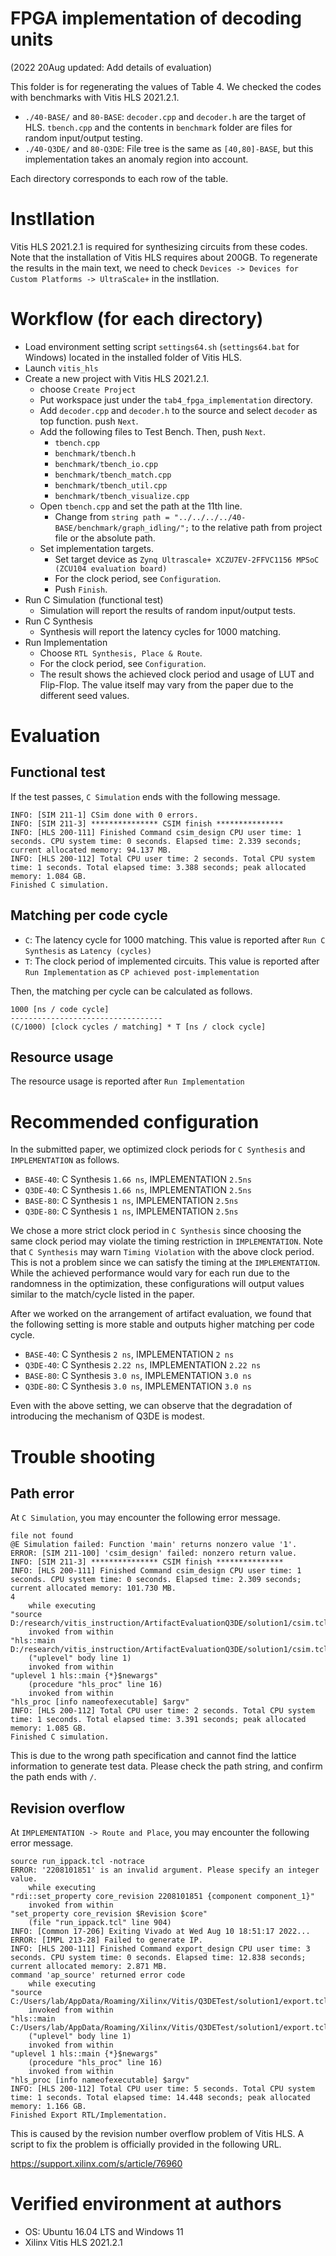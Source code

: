 # FPGA implementation of decoding units

(2022 20Aug updated: Add details of evaluation)

This folder is for regenerating the values of Table 4. We checked the codes with benchmarks with Vitis HLS 2021.2.1.

- `./40-BASE/` and `80-BASE`: `decoder.cpp` and `decoder.h` are the target of HLS. `tbench.cpp` and the contents in `benchmark` folder are files for random input/output testing.
- `./40-Q3DE/` and `80-Q3DE`: File tree is the same as `[40,80]-BASE`, but this implementation takes an anomaly region into account.

Each directory corresponds to each row of the table.

# Instllation

Vitis HLS 2021.2.1 is required for synthesizing circuits from these codes. Note that the installation of Vitis HLS requires about 200GB.
To regenerate the results in the main text, we need to check `Devices -> Devices for Custom Platforms -> UltraScale+` in the instllation.


# Workflow (for each directory)
- Load environment setting script `settings64.sh` (`settings64.bat` for Windows) located in the installed folder of Vitis HLS.
- Launch `vitis_hls`
- Create a new project with Vitis HLS 2021.2.1.
  - choose `Create Project`
  - Put workspace just under the `tab4_fpga_implementation` directory.
  - Add `decoder.cpp` and `decoder.h` to the source and select `decoder` as top function. push `Next`.
  - Add the following files to Test Bench. Then, push `Next`.
    - `tbench.cpp`
    - `benchmark/tbench.h`
    - `benchmark/tbench_io.cpp`
    - `benchmark/tbench_match.cpp`
    - `benchmark/tbench_util.cpp`
    - `benchmark/tbench_visualize.cpp`
  - Open `tbench.cpp` and set the path at the 11th line.
    - Change from `string path = "../../../../40-BASE/benchmark/graph_idling/";` to the relative path from project file or the absolute path.
  - Set implementation targets.
    - Set target device as `Zynq Ultrascale+ XCZU7EV-2FFVC1156 MPSoC (ZCU104 evaluation board)`
    - For the clock period, see `Configuration`.
    - Push `Finish`.
- Run C Simulation (functional test)
  - Simulation will report the results of random input/output tests.
- Run C Synthesis
  - Synthesis will report the latency cycles for 1000 matching.
- Run Implementation
    - Choose `RTL Synthesis, Place & Route`.
    - For the clock period, see `Configuration`.
    - The result shows the achieved clock period and usage of LUT and Flip-Flop. The value itself may vary from the paper due to the different seed values.

# Evaluation
## Functional test
If the test passes, `C Simulation` ends with the following message.
```
INFO: [SIM 211-1] CSim done with 0 errors.
INFO: [SIM 211-3] *************** CSIM finish ***************
INFO: [HLS 200-111] Finished Command csim_design CPU user time: 1 seconds. CPU system time: 0 seconds. Elapsed time: 2.339 seconds; current allocated memory: 94.137 MB.
INFO: [HLS 200-112] Total CPU user time: 2 seconds. Total CPU system time: 1 seconds. Total elapsed time: 3.388 seconds; peak allocated memory: 1.084 GB.
Finished C simulation.
```

## Matching per code cycle
- `C`: The latency cycle for 1000 matching. This value is reported after `Run C Synthesis` as `Latency (cycles)`
- `T`: The clock period of implemented circuits. This value is reported after `Run Implementation` as `CP achieved post-implementation`

Then, the matching per cycle can be calculated as follows.

```
1000 [ns / code cycle]
----------------------------------
(C/1000) [clock cycles / matching] * T [ns / clock cycle] 
```

## Resource usage
The resource usage is reported after `Run Implementation`

# Recommended configuration

In the submitted paper, we optimized clock periods for `C Synthesis` and `IMPLEMENTATION` as follows.

- `BASE-40`: C Synthesis `1.66 ns`, IMPLEMENTATION `2.5ns`
- `Q3DE-40`: C Synthesis `1.66 ns`, IMPLEMENTATION `2.5ns`
- `BASE-80`: C Synthesis `1 ns`, IMPLEMENTATION `2.5ns`
- `Q3DE-80`: C Synthesis `1 ns`, IMPLEMENTATION `2.5ns`

We chose a more strict clock period in `C Synthesis` since choosing the same clock period may violate the timing restriction in `IMPLEMENTATION`.
Note that `C Synthesis` may warn `Timing Violation` with the above clock period. This is not a problem since we can satisfy the timing at the `IMPLEMENTATION`.
While the achieved performance would vary for each run due to the randomness in the optimization, these configurations will output values similar to the match/cycle listed in the paper.

After we worked on the arrangement of artifact evaluation, we found that the following setting is more stable and outputs higher matching per code cycle.

- `BASE-40`: C Synthesis `2 ns`, IMPLEMENTATION `2 ns`
- `Q3DE-40`: C Synthesis `2.22 ns`, IMPLEMENTATION `2.22 ns`
- `BASE-80`: C Synthesis `3.0 ns`, IMPLEMENTATION `3.0 ns`
- `Q3DE-80`: C Synthesis `3.0 ns`, IMPLEMENTATION `3.0 ns`

Even with the above setting, we can observe that the degradation of introducing the mechanism of Q3DE is modest.

# Trouble shooting
## Path error
At `C Simulation`, you may encounter the following error message.
```
file not found
@E Simulation failed: Function 'main' returns nonzero value '1'.
ERROR: [SIM 211-100] 'csim_design' failed: nonzero return value.
INFO: [SIM 211-3] *************** CSIM finish ***************
INFO: [HLS 200-111] Finished Command csim_design CPU user time: 1 seconds. CPU system time: 0 seconds. Elapsed time: 2.309 seconds; current allocated memory: 101.730 MB.
4
    while executing
"source D:/research/vitis_instruction/ArtifactEvaluationQ3DE/solution1/csim.tcl"
    invoked from within
"hls::main D:/research/vitis_instruction/ArtifactEvaluationQ3DE/solution1/csim.tcl"
    ("uplevel" body line 1)
    invoked from within
"uplevel 1 hls::main {*}$newargs"
    (procedure "hls_proc" line 16)
    invoked from within
"hls_proc [info nameofexecutable] $argv"
INFO: [HLS 200-112] Total CPU user time: 2 seconds. Total CPU system time: 1 seconds. Total elapsed time: 3.391 seconds; peak allocated memory: 1.085 GB.
Finished C simulation.
```

This is due to the wrong path specification and cannot find the lattice information to generate test data.
Please check the path string, and confirm the path ends with `/`.


## Revision overflow
At `IMPLEMENTATION -> Route and Place`, you may encounter the following error message.
```
source run_ippack.tcl -notrace
ERROR: '2208101851' is an invalid argument. Please specify an integer value.
    while executing
"rdi::set_property core_revision 2208101851 {component component_1}"
    invoked from within
"set_property core_revision $Revision $core"
    (file "run_ippack.tcl" line 904)
INFO: [Common 17-206] Exiting Vivado at Wed Aug 10 18:51:17 2022...
ERROR: [IMPL 213-28] Failed to generate IP.
INFO: [HLS 200-111] Finished Command export_design CPU user time: 3 seconds. CPU system time: 0 seconds. Elapsed time: 12.838 seconds; current allocated memory: 2.871 MB.
command 'ap_source' returned error code
    while executing
"source C:/Users/lab/AppData/Roaming/Xilinx/Vitis/Q3DETest/solution1/export.tcl"
    invoked from within
"hls::main C:/Users/lab/AppData/Roaming/Xilinx/Vitis/Q3DETest/solution1/export.tcl"
    ("uplevel" body line 1)
    invoked from within
"uplevel 1 hls::main {*}$newargs"
    (procedure "hls_proc" line 16)
    invoked from within
"hls_proc [info nameofexecutable] $argv"
INFO: [HLS 200-112] Total CPU user time: 5 seconds. Total CPU system time: 1 seconds. Total elapsed time: 14.448 seconds; peak allocated memory: 1.166 GB.
Finished Export RTL/Implementation.
```

This is caused by the revision number overflow problem of Vitis HLS. A script to fix the problem is officially provided in the following URL.

https://support.xilinx.com/s/article/76960

# Verified environment at authors

- OS: Ubuntu 16.04 LTS and Windows 11
- Xilinx Vitis HLS 2021.2.1
